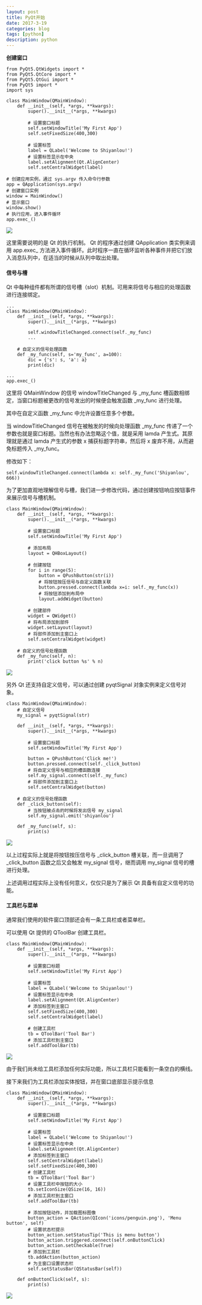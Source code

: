 ```yaml
---
layout: post
title: PyQt开始    
date: 2017-3-19
categories: blog
tags: [python]
description: python
---
```


**创建窗口**         

```
from PyQt5.QtWidgets import *
from PyQt5.QtCore import *
from PyQt5.QtGui import *
from PyQt5 import *
import sys

class MainWindow(QMainWindow):
    def __init__(self, *args, **kwargs):
        super().__init__(*args, **kwargs)

        # 设置窗口标题
        self.setWindowTitle('My First App')
        self.setFixedSize(400,300)

        # 设置标签
        label = QLabel('Welcome to Shiyanlou!')
        # 设置标签显示在中央
        label.setAlignment(Qt.AlignCenter)
        self.setCentralWidget(label)

# 创建应用实例，通过 sys.argv 传入命令行参数
app = QApplication(sys.argv)
# 创建窗口实例
window = MainWindow()
# 显示窗口
window.show()
# 执行应用，进入事件循环
app.exec_()
```

![](https://raw.githubusercontent.com/whuhan2013/newImage/master/python/p2.png)

这里需要说明的是 Qt 的执行机制。 Qt 的程序通过创建 QApplication 类实例来调用 app.exec_ 方法进入事件循环。此时程序一直在循环监听各种事件并把它们放入消息队列中，在适当的时候从队列中取出处理。

#### 信号与槽          
Qt 中每种组件都有所谓的信号槽（slot）机制。可用来将信号与相应的处理函数进行连接绑定。

```
...
class MainWindow(QMainWindow):
    def __init__(self, *args, **kwargs):
        super().__init__(*args, **kwargs)

        self.windowTitleChanged.connect(self._my_func)
        ...

    # 自定义的信号处理函数
    def _my_func(self, s='my_func', a=100):
        dic = {'s': s, 'a': a}
        print(dic)

...
app.exec_()
```

这里将 QMainWindow 的信号 windowTitleChanged 与 _my_func 槽函数相绑定，当窗口标题被更改的信号发出的时候便会触发函数 _my_func 进行处理。

其中在自定义函数 _my_func 中允许设置任意多个参数。

当 windowTitleChanged 信号在被触发的时候向处理函数 _my_func 传递了一个参数也就是窗口标题。当然也有办法忽略这个值，就是采用 lamda 产生式。其原理就是通过 lamda 产生式的参数 x 捕获标题字符串，然后将 x 废弃不用，从而避免标题传入 _my_func。

修改如下：

```
self.windowTitleChanged.connect(lambda x: self._my_func('Shiyanlou', 666))
```

为了更加直观地理解信号与槽，我们进一步修改代码，通过创建按钮响应按钮事件来展示信号与槽机制。

```
class MainWindow(QMainWindow):
    def __init__(self, *args, **kwargs):
        super().__init__(*args, **kwargs)

        # 设置窗口标题
        self.setWindowTitle('My First App')

        # 添加布局
        layout = QHBoxLayout()

        # 创建按钮
        for i in range(5):
            button = QPushButton(str(i))
            # 将按钮按压信号与自定义函数关联
            button.pressed.connect(lambda x=i: self._my_func(x))
            # 将按钮添加到布局中
            layout.addWidget(button)

        # 创建部件
        widget = QWidget()
        # 将布局添加到部件
        widget.setLayout(layout)
        # 将部件添加到主窗口上
        self.setCentralWidget(widget)

    # 自定义的信号处理函数
    def _my_func(self, n):
        print('click button %s' % n)
```


![](https://raw.githubusercontent.com/whuhan2013/newImage/master/python/p3.png)

另外 Qt 还支持自定义信号，可以通过创建 pyqtSignal 对象实例来定义信号对象。

```
class MainWindow(QMainWindow):
    # 自定义信号
    my_signal = pyqtSignal(str)

    def __init__(self, *args, **kwargs):
        super().__init__(*args, **kwargs)

        # 设置窗口标题
        self.setWindowTitle('My First App')

        button = QPushButton('Click me!')
        button.pressed.connect(self._click_button)
        # 将自定义信号与相应的槽函数连接
        self.my_signal.connect(self._my_func)
        # 将部件添加到主窗口上
        self.setCentralWidget(button)

    # 自定义的信号处理函数
    def _click_button(self):
        # 当按钮被点击的时候将发出信号 my_signal
        self.my_signal.emit('shiyanlou')

    def _my_func(self, s):
        print(s)
```

![](https://raw.githubusercontent.com/whuhan2013/newImage/master/python/p4.png)

以上过程实际上就是将按钮按压信号与 _click_button 槽关联，而一旦调用了 _click_button 函数之后又会触发 my_signal 信号，继而调用 my_signal 信号的槽进行处理。

上述调用过程实际上没有任何意义，仅仅只是为了展示 Qt 具备有自定义信号的功能。


#### 工具栏与菜单
通常我们使用的软件窗口顶部还会有一条工具栏或者菜单栏。

可以使用 Qt 提供的 QToolBar 创建工具栏。

```
class MainWindow(QMainWindow):
    def __init__(self, *args, **kwargs):
        super().__init__(*args, **kwargs)

        # 设置窗口标题
        self.setWindowTitle('My First App')

        # 设置标签
        label = QLabel('Welcome to Shiyanlou!')
        # 设置标签显示在中央
        label.setAlignment(Qt.AlignCenter)
        # 添加标签到主窗口
        self.setFixedSize(400,300)
        self.setCentralWidget(label)

        # 创建工具栏
        tb = QToolBar('Tool Bar')
        # 添加工具栏到主窗口
        self.addToolBar(tb)
```

![](https://raw.githubusercontent.com/whuhan2013/newImage/master/python/p5.png)

由于我们尚未给工具栏添加任何实际功能，所以工具栏只能看到一条空白的横线。

接下来我们为工具栏添加实体按钮，并在窗口底部显示提示信息

```
class MainWindow(QMainWindow):
    def __init__(self, *args, **kwargs):
        super().__init__(*args, **kwargs)

        # 设置窗口标题
        self.setWindowTitle('My First App')

        # 设置标签
        label = QLabel('Welcome to Shiyanlou!')
        # 设置标签显示在中央
        label.setAlignment(Qt.AlignCenter)
        # 添加标签到主窗口
        self.setCentralWidget(label)
        self.setFixedSize(400,300)
        # 创建工具栏
        tb = QToolBar('Tool Bar')
        # 设置工具栏中按钮的大小
        tb.setIconSize(QSize(16, 16))
        # 添加工具栏到主窗口
        self.addToolBar(tb)

        # 添加按钮动作，并加载图标图像
        button_action = QAction(QIcon('icons/penguin.png'), 'Menu button', self)
        # 设置状态栏提示
        button_action.setStatusTip('This is menu button')
        button_action.triggered.connect(self.onButtonClick)
        button_action.setCheckable(True)
        # 添加到工具栏
        tb.addAction(button_action)
        # 为主窗口设置状态栏
        self.setStatusBar(QStatusBar(self))

    def onButtonClick(self, s):
        print(s)
```

![](https://raw.githubusercontent.com/whuhan2013/newImage/master/python/p6.png)

